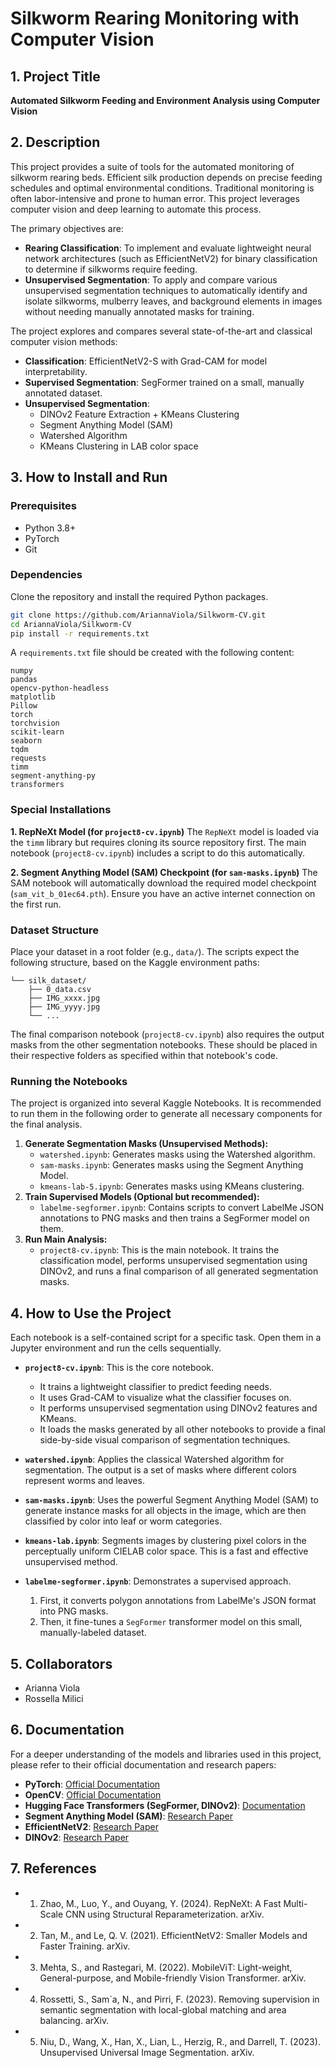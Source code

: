 # Silkworm Rearing Monitoring with Computer Vision

## 1. Project Title
**Automated Silkworm Feeding and Environment Analysis using Computer Vision**

## 2. Description
This project provides a suite of tools for the automated monitoring of silkworm rearing beds. Efficient silk production depends on precise feeding schedules and optimal environmental conditions. Traditional monitoring is often labor-intensive and prone to human error. This project leverages computer vision and deep learning to automate this process.

The primary objectives are:
*   **Rearing Classification**: To implement and evaluate lightweight neural network architectures (such as EfficientNetV2) for binary classification to determine if silkworms require feeding.
*   **Unsupervised Segmentation**: To apply and compare various unsupervised segmentation techniques to automatically identify and isolate silkworms, mulberry leaves, and background elements in images without needing manually annotated masks for training.

The project explores and compares several state-of-the-art and classical computer vision methods:
*   **Classification**: EfficientNetV2-S with Grad-CAM for model interpretability.
*   **Supervised Segmentation**: SegFormer trained on a small, manually annotated dataset.
*   **Unsupervised Segmentation**:
    *   DINOv2 Feature Extraction + KMeans Clustering
    *   Segment Anything Model (SAM)
    *   Watershed Algorithm
    *   KMeans Clustering in LAB color space

## 3. How to Install and Run

### Prerequisites
*   Python 3.8+
*   PyTorch
*   Git

### Dependencies
Clone the repository and install the required Python packages.

```bash
git clone https://github.com/AriannaViola/Silkworm-CV.git
cd AriannaViola/Silkworm-CV
pip install -r requirements.txt
```

A `requirements.txt` file should be created with the following content:
```
numpy
pandas
opencv-python-headless
matplotlib
Pillow
torch
torchvision
scikit-learn
seaborn
tqdm
requests
timm
segment-anything-py
transformers
```

### Special Installations

**1. RepNeXt Model (for `project8-cv.ipynb`)**
The `RepNeXt` model is loaded via the `timm` library but requires cloning its source repository first. The main notebook (`project8-cv.ipynb`) includes a script to do this automatically.

**2. Segment Anything Model (SAM) Checkpoint (for `sam-masks.ipynb`)**
The SAM notebook will automatically download the required model checkpoint (`sam_vit_b_01ec64.pth`). Ensure you have an active internet connection on the first run.

### Dataset Structure
Place your dataset in a root folder (e.g., `data/`). The scripts expect the following structure, based on the Kaggle environment paths:

```/data/
└── silk_dataset/
    ├── 0_data.csv
    ├── IMG_xxxx.jpg
    ├── IMG_yyyy.jpg
    └── ...
```
The final comparison notebook (`project8-cv.ipynb`) also requires the output masks from the other segmentation notebooks. These should be placed in their respective folders as specified within that notebook's code.

### Running the Notebooks
The project is organized into several Kaggle Notebooks. It is recommended to run them in the following order to generate all necessary components for the final analysis.

1.  **Generate Segmentation Masks (Unsupervised Methods):**
    *   `watershed.ipynb`: Generates masks using the Watershed algorithm.
    *   `sam-masks.ipynb`: Generates masks using the Segment Anything Model.
    *   `kmeans-lab-5.ipynb`: Generates masks using KMeans clustering.
2.  **Train Supervised Models (Optional but recommended):**
    *   `labelme-segformer.ipynb`: Contains scripts to convert LabelMe JSON annotations to PNG masks and then trains a SegFormer model on them.
3.  **Run Main Analysis:**
    *   `project8-cv.ipynb`: This is the main notebook. It trains the classification model, performs unsupervised segmentation using DINOv2, and runs a final comparison of all generated segmentation masks.

## 4. How to Use the Project

Each notebook is a self-contained script for a specific task. Open them in a Jupyter environment and run the cells sequentially.

*   **`project8-cv.ipynb`**: This is the core notebook.
    *   It trains a lightweight classifier to predict feeding needs.
    *   It uses Grad-CAM to visualize what the classifier focuses on.
    *   It performs unsupervised segmentation using DINOv2 features and KMeans.
    *   It loads the masks generated by all other notebooks to provide a final side-by-side visual comparison of segmentation techniques.

*   **`watershed.ipynb`**: Applies the classical Watershed algorithm for segmentation. The output is a set of masks where different colors represent worms and leaves.

*   **`sam-masks.ipynb`**: Uses the powerful Segment Anything Model (SAM) to generate instance masks for all objects in the image, which are then classified by color into leaf or worm categories.

*   **`kmeans-lab.ipynb`**: Segments images by clustering pixel colors in the perceptually uniform CIELAB color space. This is a fast and effective unsupervised method.

*   **`labelme-segformer.ipynb`**: Demonstrates a supervised approach.
    1.  First, it converts polygon annotations from LabelMe's JSON format into PNG masks.
    2.  Then, it fine-tunes a `SegFormer` transformer model on this small, manually-labeled dataset.

## 5. Collaborators
*   Arianna Viola
*   Rossella Milici

## 6. Documentation
For a deeper understanding of the models and libraries used in this project, please refer to their official documentation and research papers:
*   **PyTorch**: [Official Documentation](https://pytorch.org/docs/stable/index.html)
*   **OpenCV**: [Official Documentation](https://docs.opencv.org/4.x/)
*   **Hugging Face Transformers (SegFormer, DINOv2)**: [Documentation](https://huggingface.co/docs/transformers/index)
*   **Segment Anything Model (SAM)**: [Research Paper](https://arxiv.org/abs/2304.02643)
*   **EfficientNetV2**: [Research Paper](https://arxiv.org/abs/2104.00298)
*   **DINOv2**: [Research Paper](https://arxiv.org/abs/2304.07193)


## 7. References 
* 1. Zhao, M., Luo, Y., and Ouyang, Y. (2024). RepNeXt: A Fast Multi-Scale CNN using Structural Reparameterization. arXiv.

* 2. Tan, M., and Le, Q. V. (2021). EfficientNetV2: Smaller Models and Faster Training. arXiv.

* 3. Mehta, S., and Rastegari, M. (2022). MobileViT: Light-weight, General-purpose, and Mobile-friendly Vision Transformer. arXiv.

* 4. Rossetti, S., Sam`a, N., and Pirri, F. (2023). Removing supervision in semantic segmentation with local-global matching and area balancing. arXiv.

* 5. Niu, D., Wang, X., Han, X., Lian, L., Herzig, R., and Darrell, T. (2023). Unsupervised Universal Image Segmentation. arXiv.


